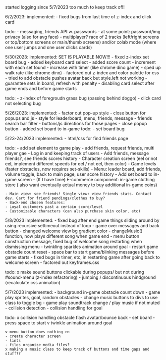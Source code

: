 started logging since 5/7/2023 too much to keep track of!!

6/2/2023:
implemented:
    - fixed bugs from last time of z-index and click card

todo:
    - messaging, friends API w. passwords
    - at some point: password/img privacy (also for avg face)
    - multiplayer? race of 2 tracks (left/right screens or top/bottom screens or main/thumb screens)
      and/or colab mode (where one user jumps and one user clicks cards)


5/30/2023:
implemented:
    SET IS PLAYABLE NOW!!!
    - fixed z-index set board bug
    - added keyboard card select
    - added score count
        - increment with each set found
        - increase with timer (like chrome dino game)
    - sped up walk rate (like chrome dino)
    - factored out z-index and color palette for css
    - tried to add obstacle pushes avatar back but style.left not working
    - guarantee sets in board, refresh with penalty
    - disabling card select after game ends and before game starts

todo:
    - z-index of foregroudn grass bug (passing behind doggo)
    - click card not selecting bug


5/26/2023:
implemented:
    - factor out pop-up style
    - close button for popups and js
    - style for leaderboard, menu, friends, message
        - friends search bar filter
    - buttons/js directions for those pages
    - close popup button
    - added set board to in-game
todo:
    - set board bug


5/23-24/2023
implemented:
    - html/css for find friends page

todo:
    - add set element to game play
    - add friends, request friends, multi player gae
    - Log in and keeping track of users
    - Add friends, message friends?, see friends scores history
    - Character creation screen (eel or not eel, implement different speeds for eel / not eel, then color)
    - Game levels (faster obstacles, now requires set-skills)
    - Menu: leader board, add friends, volume toggle, back to main page, user score history
    - Add set board to in-game screen
    - (If I have time) E-commerce component: in-game clothing store ( also want eventually actual money to buy additional in-game coins)

    - Main view: see friends! Single view: view friends stats. Contact dev. Cart for friend pendings/clothes to buy?
    - Back-end chosen features:
    - Loyal customers past a certain score/level
    - Customizable characters (can also purchase skin color, etc)



5/8/2023
implemented:
    - fixed bug after end game things sliding around by using recursive settimeout instead of loop
    - game over messages and back button
    - changed welcome view bg gradient color
    - changeMusic() function, now plays different song when game end
    - menu button construction message, fixed bug of welcome song restarting when dismissing menu
    - twinkling sparkles animation around goal
    - restart game obstacle count reset
    - space bar to start game/blinking messages before game starts
    - fixed bugs in timer, etc, in restarting game after going back to welcome screen
    - factored out keyframes.css

todo:
    x make sound buttons clickable during popups/ but not during #sound-menu (z-index refactoring)
    - jumping / discontinuous hindground (recalculate css animation)


5/7/2023
implemented:
    - background in-game obstacle count down
    - game play sprites, goal, random obstacles
    - change music buttons to divs to use class to toggle bg
    - game play soundtrack change / play music if not muted
    - collision detection
    - collision handling for goal

todo:
    x collision handling obstacle flash avatar/bounce back
    - set board
    - press space to start
    v twinkle animation around goal

    v menu button does nothing rn 
    - create character screen
    - lints
    - files organize media files?
    x making a music class to keep track of buttons and time gaps and stuff??
